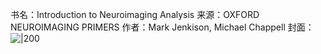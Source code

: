 书名：Introduction to Neuroimaging Analysis
来源：OXFORD NEUROIMAGING PRIMERS
作者：Mark Jenkison, Michael Chappell
封面：
![|200](https://picgoyue.oss-cn-hangzhou.aliyuncs.com/20240313203426.png)

